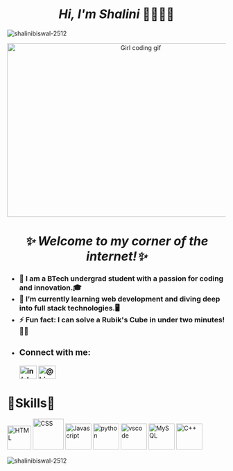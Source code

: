 <h1 align="center"><i>Hi, I'm Shalini </i>👋👩🏻‍💻 </h1>

<p align="left"> <img src="https://komarev.com/ghpvc/?username=shalinibiswal-2512&label=Profile%20views&color=0e75b6&style=flat" alt="shalinibiswal-2512" /> </p>

<p align="center"> <img src="https://media2.giphy.com/media/v1.Y2lkPTc5MGI3NjExaWMzNjlvYTFmdHdjb3dlemd1cWhmdHZkaHBrMjA2NnpmamR0aDh4YiZlcD12MV9pbnRlcm5hbF9naWZfYnlfaWQmY3Q9Zw/L1R1tvI9svkIWwpVYr/giphy.webp" alt="Girl coding gif" width="600" height="400"/></p>
<h1 align="center"><em>
✨ Welcome to my corner of the internet!✨
</h1></em>
<h3>
<ul>
<li>🔭 I am a BTech undergrad student with a passion for coding and innovation.🎓</li>
<li>🌱 I’m currently learning web development and diving deep into full stack technologies.🖥️</li>
<li>⚡ Fun fact: I can solve a Rubik's Cube in under two minutes! 🧩😁</li>
<li>
<h3 align="left">Connect with me:</h3>
<p align="left">

<a href="https://www.linkedin.com/in/shalinibiswal6762/" target="blank"><img align="center" src="https://raw.githubusercontent.com/rahuldkjain/github-profile-readme-generator/master/src/images/icons/Social/linked-in-alt.svg" alt="in/shalinibiswal6762" height="30" width="40" /></a>
<a href="https://twitter.com/@biswalshal25676" target="blank"><img align="center" src="https://raw.githubusercontent.com/rahuldkjain/github-profile-readme-generator/master/src/images/icons/Social/twitter.svg" alt="@biswalshal25676" height="30" width="40" /></a>
</p>

</ul>
</h3>
<h1>🎯Skills🎯</h1>
<p>
<img src="https://cdn-icons-png.flaticon.com/128/1051/1051277.png" alt="HTML" width="55" height="55"/>  

<img src="https://cdn-icons-png.flaticon.com/128/16183/16183567.png" alt="CSS" width="71" height="71"/>

<img src="https://user-images.githubusercontent.com/74038190/212257454-16e3712e-945a-4ca2-b238-408ad0bf87e6.gif" alt="Javascript" width="60" height="60"/>


<img src="https://user-images.githubusercontent.com/74038190/212257472-08e52665-c503-4bd9-aa20-f5a4dae769b5.gif" alt="python" width="60" height="60"/>


<img src="https://user-images.githubusercontent.com/74038190/212257465-7ce8d493-cac5-494e-982a-5a9deb852c4b.gif" alt="vscode" width="60" height="60"/>


<img src="https://cdn-icons-png.flaticon.com/128/5968/5968313.png" alt="MySQL" width="60" height="60"/>
<img src="https://cdn-icons-png.flaticon.com/128/6132/6132222.png" alt="C++" width="60" height="60"/>

</p>

<p><img align="left" src="https://github-readme-stats.vercel.app/api/top-langs?username=shalinibiswal-2512&show_icons=true&locale=en&layout=compact" alt="shalinibiswal-2512" /></p>





